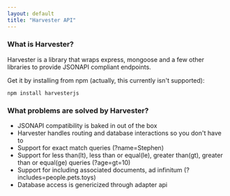 ```yaml
---
layout: default
title: "Harvester API"
---
```


### What is Harvester?

Harvester is a library that wraps express, mongoose and a few other libraries to provide JSONAPI compliant endpoints.

Get it by installing from npm (actually, this currently isn't supported): 

```
npm install harvesterjs
```

### What problems are solved by Harvester?

- JSONAPI compatibility is baked in out of the box
- Harvester handles routing and database interactions so you don't have to
- Support for exact match queries (?name=Stephen)
- Support for less than(lt), less than or equal(le), greater than(gt), greater than or equal(ge) queries (?age=gt=10)
- Support for including associated documents, ad infinitum (?includes=people.pets.toys)
- Database access is genericized through adapter api
